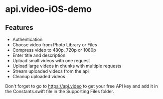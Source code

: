 # api.video-iOS-demo

## Features

- Authentication
- Choose video from Photo Library or Files
- Compress video to 480p, 720p or 1080p
- Enter title and description
- Upload small videos with one request
- Upload large videos in chunks with multiple requests
- Stream uploaded videos from the api
- Cleanup uploaded videos

Don't forget to go to https://api.video to get your free API key and add it in the Constants.swift file in the Supporting Files folder.
